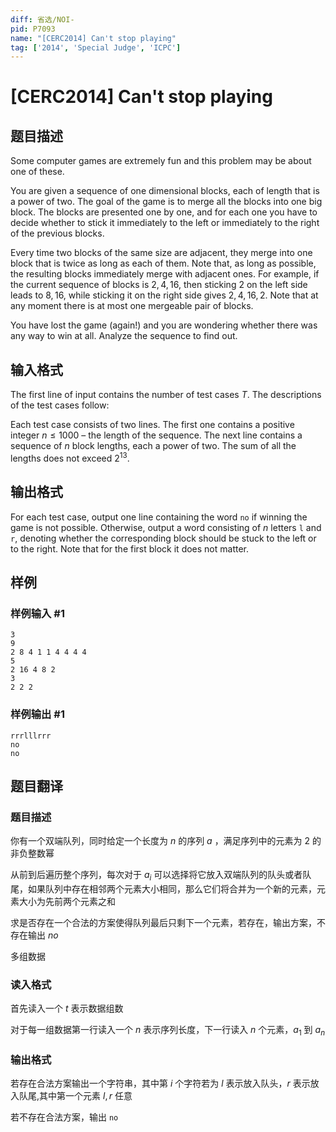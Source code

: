 ```yaml
---
diff: 省选/NOI-
pid: P7093
name: "[CERC2014] Can't stop playing"
tag: ['2014', 'Special Judge', 'ICPC']
---
```

# [CERC2014] Can't stop playing
## 题目描述

Some computer games are extremely fun and this problem may be about one of these.

You are given a sequence of one dimensional blocks, each of length that is a power of two.
The goal of the game is to merge all the blocks into one big block. The blocks are presented
one by one, and for each one you have to decide whether to stick it immediately to the left or
immediately to the right of the previous blocks.

Every time two blocks of the same size are adjacent, they merge into one block that is twice
as long as each of them. Note that, as long as possible, the resulting blocks immediately merge
with adjacent ones. For example, if the current sequence of blocks is $2, 4, 16$, then sticking $2$ on
the left side leads to $8, 16$, while sticking it on the right side gives $2, 4, 16, 2$. Note that at any
moment there is at most one mergeable pair of blocks.

You have lost the game (again!) and you are wondering whether there was any way to win at all. Analyze the sequence to find out.
## 输入格式

The first line of input contains the number of test cases $T$. The descriptions of the test cases follow:

Each test case consists of two lines. The first one contains a positive integer $n \leq 1 000$ – the
length of the sequence. The next line contains a sequence of $n$ block lengths, each a power of two. The sum of all the lengths does not exceed $2^{13}$.
## 输出格式

For each test case, output one line containing the word $\texttt{no}$ if winning the game is not possible. Otherwise, output a word consisting of $n$ letters $\texttt{l}$ and $\texttt{r}$, denoting whether the corresponding block should be stuck to the left or to the right. Note that for the first block it does not matter.
## 样例

### 样例输入 #1
```
3
9
2 8 4 1 1 4 4 4 4
5
2 16 4 8 2
3
2 2 2
```
### 样例输出 #1
```
rrrlllrrr
no
no
```
## 题目翻译

### 题目描述
你有一个双端队列，同时给定一个长度为 $n$ 的序列 $a$ ，满足序列中的元素为 2 的非负整数幂  

从前到后遍历整个序列，每次对于 $a_i$ 可以选择将它放入双端队列的队头或者队尾，如果队列中存在相邻两个元素大小相同，那么它们将合并为一个新的元素，元素大小为先前两个元素之和

求是否存在一个合法的方案使得队列最后只剩下一个元素，若存在，输出方案，不存在输出 $no$

多组数据

### 读入格式

首先读入一个 $t$ 表示数据组数

对于每一组数据第一行读入一个 $n$ 表示序列长度，下一行读入 $n$ 个元素，$a_1$ 到 $a_n$ 

### 输出格式

若存在合法方案输出一个字符串，其中第 $i$ 个字符若为 $l$ 表示放入队头，$r$ 表示放入队尾,其中第一个元素 $l,r$ 任意

若不存在合法方案，输出 `no`
